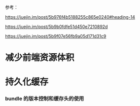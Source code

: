 参考：

https://juejin.im/post/5b976f4b5188255c865e0240#heading-14

https://juejin.im/post/5b9b0fdfe51d450e7210892d

https://juejin.im/post/5b9f07e56fb9a05d171d31c9

# 减少前端资源体积





# 持久化缓存

### bundle 的版本控制和缓存头的使用
